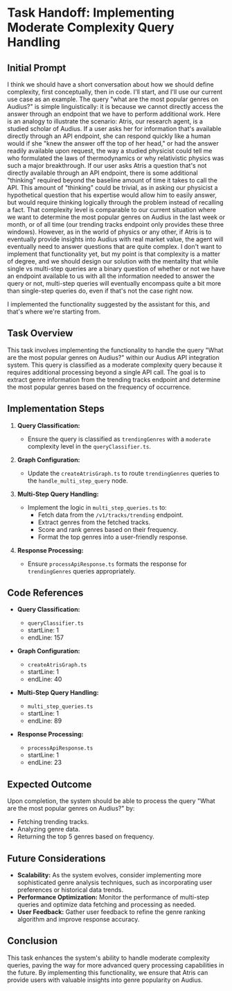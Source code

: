 # Task Handoff: Implementing Moderate Complexity Query Handling

## Initial Prompt

I think we should have a short conversation about how we should define complexity, first conceptually, then in code. I'll start, and I'll use our current use case as an example. The query "what are the most popular genres on Audius?" is simple linguistically: it is because we cannot directly access the answer through an endpoint that we have to perform additional work. Here is an analogy to illustrate the scenario: Atris, our research agent, is a studied scholar of Audius. If a user asks her for information that's available directly through an API endpoint, she can respond quickly like a human would if she "knew the answer off the top of her head," or had the answer readily available upon request, the way a studied physicist could tell me who formulated the laws of thermodynamics or why relativistic physics was such a major breakthrough. If our user asks Atris a question that's not directly available through an API endpoint, there is some additional "thinking" required beyond the baseline amount of time it takes to call the API. This amount of "thinking" could be trivial, as in asking our physicist a hypothetical question that his expertise would allow him to easily answer, but would require thinking logically through the problem instead of recalling a fact. That complexity level is comparable to our current situation where we want to determine the most popular genres on Audius in the last week or month, or of all time (our trending tracks endpoint only provides these three windows). However, as in the world of physics or any other, if Atris is to eventually provide insights into Audius with real market value, the agent will eventually need to answer questions that are quite complex. I don't want to implement that functionality yet, but my point is that complexity is a matter of degree, and we should design our solution with the mentality that while single vs multi-step queries are a binary question of whether or not we have an endpoint available to us with all the information needed to answer the query or not, multi-step queries will eventually encompass quite a bit more than single-step queries do, even if that's not the case right now.

I implemented the functionality suggested by the assistant for this, and that's where we're starting from.


## Task Overview

This task involves implementing the functionality to handle the query "What are the most popular genres on Audius?" within our Audius API integration system. This query is classified as a moderate complexity query because it requires additional processing beyond a single API call. The goal is to extract genre information from the trending tracks endpoint and determine the most popular genres based on the frequency of occurrence.

## Implementation Steps

1. **Query Classification:**
   - Ensure the query is classified as `trendingGenres` with a `moderate` complexity level in the `queryClassifier.ts`.

2. **Graph Configuration:**
   - Update the `createAtrisGraph.ts` to route `trendingGenres` queries to the `handle_multi_step_query` node.

3. **Multi-Step Query Handling:**
   - Implement the logic in `multi_step_queries.ts` to:
     - Fetch data from the `/v1/tracks/trending` endpoint.
     - Extract genres from the fetched tracks.
     - Score and rank genres based on their frequency.
     - Format the top genres into a user-friendly response.

4. **Response Processing:**
   - Ensure `processApiResponse.ts` formats the response for `trendingGenres` queries appropriately.

## Code References

- **Query Classification:**
  - `queryClassifier.ts`
  - startLine: 1
  - endLine: 157

- **Graph Configuration:**
  - `createAtrisGraph.ts`
  - startLine: 1
  - endLine: 40

- **Multi-Step Query Handling:**
  - `multi_step_queries.ts`
  - startLine: 1
  - endLine: 89

- **Response Processing:**
  - `processApiResponse.ts`
  - startLine: 1
  - endLine: 23

## Expected Outcome

Upon completion, the system should be able to process the query "What are the most popular genres on Audius?" by:
- Fetching trending tracks.
- Analyzing genre data.
- Returning the top 5 genres based on frequency.

## Future Considerations

- **Scalability:** As the system evolves, consider implementing more sophisticated genre analysis techniques, such as incorporating user preferences or historical data trends.
- **Performance Optimization:** Monitor the performance of multi-step queries and optimize data fetching and processing as needed.
- **User Feedback:** Gather user feedback to refine the genre ranking algorithm and improve response accuracy.

## Conclusion

This task enhances the system's ability to handle moderate complexity queries, paving the way for more advanced query processing capabilities in the future. By implementing this functionality, we ensure that Atris can provide users with valuable insights into genre popularity on Audius.

